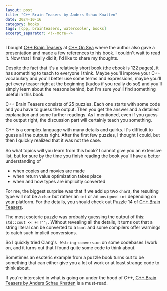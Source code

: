 ```yaml
---
layout: post
title: "C++ Brain Teasers by Anders Schau Knatten"
date: 2024-10-16
category: books
tags: [cpp, brainteasers, watercooler, books]
excerpt_separator: <!--more-->
---
```

I bought [C++ Brain Teasers](https://amzn.to/3Nuj5bG) at [C++ On Sea](https://www.sandordargo.com/blog/2024/07/10/cpponsea2024-trip-report) where the author also gave a presentation and made a few references to his book. I couldn't wait to read it. Now that I finally did it, I'd like to share my thoughts.

Despite the fact that it's a relatively short book (the ebook is 122 pages), it has something to teach to everyone I think. Maybe you'll improve your C++ vocabulary and you'll better use some terms and expressions, maybe you'll get every teaser right at the beginning (kudos if you really do so!) and you'll simply learn about the reasons behind, but I'm sure you'll find something useful in this book.

C++ Brain Teasers consists of 25 puzzles. Each one starts with some code and you have to guess the output. Then you get the answer and a detailed explanation and some further readings. As I mentioned, even if you guess the output right, the discussion part will certainly teach you something.

C++ is a complex language with many details and quirks. It's difficult to guess all the outputs right. After the first few puzzles, I thought I could, but then I quickly realized that it was not the case.

So what topics will you learn from this book? I cannot give you an extensive list, but for sure by the time you finish reading the book you'll have a better understanding of
- when copies and movies are made
- when return value optimization takes place
- when and how types are implicitly converted

For me, the biggest surprise was that if we add up two `char`s, the resulting type will not be a `char` but rather an `int` or an `unsigned int` depending on your platform. For the details, you should check out Puzzle 14 of [C++ Brain Teasers](https://amzn.to/3Nuj5bG).

The most esoteric puzzle was probably guessing the output of this: `std::cout << +!!"";`. Without revealing all the details, it turns out that a string literal can be converted to a `bool` and some compilers offer warnings to catch such implicit conversions.

So I quickly tried Clang's `-Wstring-conversion` on some codebases I work on, and it turns out that I found quite some code to think about.

Sometimes an esoteric example from a puzzle book turns out to be something that can either give you a lot of work or at least strange code to think about.

If you're interested in what is going on under the hood of C++, [C++ Brain Teasers by Anders Schau Knatten](https://amzn.to/3Nuj5bG) is a must-read.